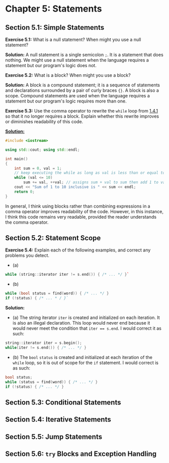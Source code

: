 # Chapter 5: Statements

## Section 5.1: Simple Statements

**Exercise 5.1:** What is a null statement? When might you use a null statement?

**Solution:** A null statement is a single semicolon `;`. It is a statement that does nothing. We might use a null statement when the language requires a statement but our program's logic does not.

**Exercise 5.2:** What is a block? When might you use a block?

**Solution:** A block is a compound statement; it is a sequence of statements and declarations surrounded by a pair of curly braces `{}`. A block is also a scope. Compound statements are used when the language requires a statement but our program's logic requires more than one.

**Exercise 5.3:** Use the comma operator to rewrite the `while` loop from [1.4.1](../ch01/src/p11.cpp) so that it no longer requires a block. Explain whether this rewrite improves or diminishes readability of this code.

[**Solution:**](src/ex5_3.cpp)

```cpp
#include <iostream>

using std::cout; using std::endl;

int main()
{
    int sum = 0, val = 1;
    // keep executing the while as long as val is less than or equal to 10
    while (val <= 10)
        sum += val, ++val; // assigns sum + val to sum then add 1 to val
    cout << "Sum of 1 to 10 inclusive is " << sum << endl;
    return 0;
}
```

In general, I think using blocks rather than combining expressions in a comma operator improves readability of the code. However, in this instance, I think this code remains very readable, provided the reader understands the comma operator.

## Section 5.2: Statement Scope

**Exercise 5.4:** Explain each of the following examples, and correct any problems you detect.

* (a) 

```cpp
while (string::iterator iter != s.end()) { /* ... */ }`
```

* (b) 

```cpp
while (bool status = find(word)) { /* ... */ }
if (!status) { /* ... * / }`
```

**Solution:** 

* (a) The string iterator `iter` is created and initialized on each iteration. It is also an illegal declaration. This loop would never end because it would never meet the condition that `iter == s.end`. I would correct it as such:

```cpp
string::iterator iter = s.begin();
while(iter != s.end()) { /* ... */ }
```

* (b) The `bool` `status` is created and initialized at each iteration of the `while` loop, so it is out of scope for the `if` statement. I would correct is as such:

```cpp
bool status;
while (status = find(word)) { /* ... */ }
if (!status) { /* ... */ }
```

## Section 5.3: Conditional Statements

## Section 5.4: Iterative Statements

## Section 5.5: Jump Statements

## Section 5.6: `try` Blocks and Exception Handling
